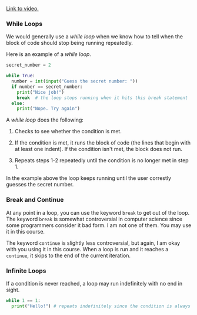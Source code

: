 [Link to video.](https://www.youtube.com/watch?v=g9eGtCzFMdM&list=PLVD25niNi0Bkf2psAf7PzB1SV068XyNPo&index=28)

### While Loops

We would generally use a *while loop* when we know how to tell when the block of code should stop being running repeatedly.

Here is an example of a *while loop*.

```python
secret_number = 2

while True:
  number = int(input("Guess the secret number: "))
  if number == secret_number:
    print("Nice job!")
    break  # the loop stops running when it hits this break statement
  else:
    print("Nope. Try again")
```

A *while loop* does the following:

1. Checks to see whether the condition is met. 

2. If the condition is met, it runs the block of code (the lines that begin with at least one indent). If the condition isn't met, the block does not run. 

3. Repeats steps 1-2 repeatedly until the condition is no longer met in step 1.

In the example above the loop keeps running until the user correstly guesses the secret number.

### Break and Continue

At any point in a loop, you can use the keyword `break` to get out of the loop. The keyword `break` is somewhat controversial in computer science since some programmers consider it bad form. I am not one of them. You may use it in this course.

The keyword `continue` is slightly less controversial, but again, I am okay with you using it in this course. When a loop is run and it reaches a `continue`, it skips to the end of the current iteration.

### Infinite Loops

If a condition is never reached, a loop may run indefinitely with no end in sight.

```python
while 1 == 1:
  print("Hello!") # repeats indefinitely since the condition is always true and there is no break
```
